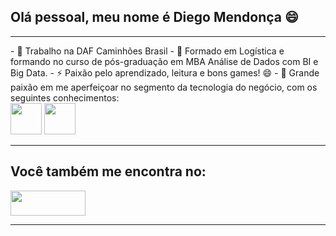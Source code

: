 ## Olá pessoal, meu nome é Diego Mendonça 😄
<hr>
- 🔭 Trabalho na DAF Caminhões Brasil
- 🌱 Formado em Logística e formando no curso de pós-graduação em MBA Análise de Dados com BI e Big Data.
- ⚡ Paixão pelo aprendizado, leitura e bons games! 😄
- 💬 Grande paixão em me aperfeiçoar no segmento da tecnologia do negócio, com os seguintes conhecimentos:
<div display="inline">
  <img width="50" height="50" src="https://cdn.jsdelivr.net/gh/devicons/devicon/icons/python/python-original.svg" />
  <img width="50" height="50" src="https://cdn.jsdelivr.net/gh/devicons/devicon/icons/postgresql/postgresql-original.svg" />
</div>    
<hr>
<h2>Você também me encontra no:
</h2> 
<a href="https://www.linkedin.com/in/diego-mendon%C3%A7a-481756111/">
  <img width="120" height="40" src="https://img.shields.io/badge/linkedin-%230077B5.svg?style=for-the-badge&logo=linkedin&logoColor=white" />
</a>
<hr>
<!--
**DiegoMendonc/DiegoMendonc** is a ✨ _special_ ✨ repository because its `README.md` (this file) appears on your GitHub profile.

Here are some ideas to get you started:

- 🔭 I’m currently working on ...
- 🌱 I’m currently learning ...
- 👯 I’m looking to collaborate on ...
- 🤔 I’m looking for help with ...
- 💬 Ask me about ...
- 📫 How to reach me: ...
- 😄 Pronouns: ...
- ⚡ Fun fact: ...
-->
